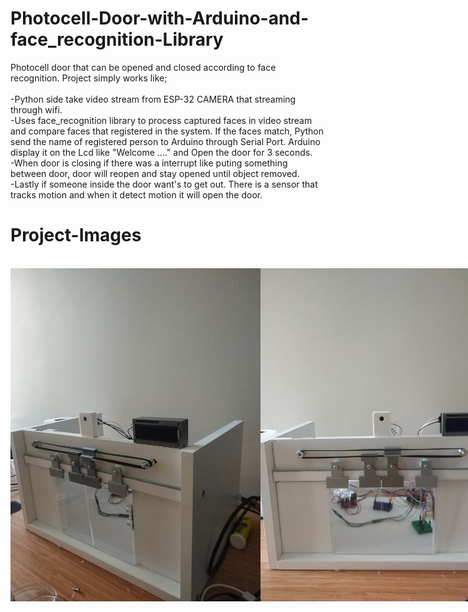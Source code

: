 # Photocell-Door-with-Arduino-and-face_recognition-Library
Photocell door that can be opened and closed according to face recognition. Project simply works like; </br>
</br>-Python side take video stream from ESP-32 CAMERA that streaming through wifi. </br>
-Uses face_recognition library to process captured faces in video stream and compare faces that registered in the system. If the faces match, Python send the name of registered person to Arduino through Serial Port. Arduino display it on the Lcd like "Welcome ...." and Open the door for 3 seconds.</br>
-When door is closing if there was a interrupt like puting something between door, door will reopen and stay opened until object removed.</br>
-Lastly if someone inside the door want's to get out. There is a sensor that tracks motion and when it detect motion it will open the door.


# Project-Images

</br>
<div style="display:flex;justify-content: space-evenly">
<img src="https://github.com/HarunResitKarahan/Photocell-Door-with-Arduino-and-face_recognition-Library/blob/main/Photocell-Door-Image1.jpeg" width="400">
<img src="https://github.com/HarunResitKarahan/Photocell-Door-with-Arduino-and-face_recognition-Library/blob/main/Photocell-Door-Image2.jpeg" width="400"></div>
</br>

